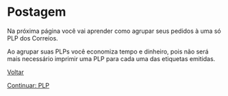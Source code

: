 # Postagem

Na próxima página você vai aprender como agrupar seus pedidos à uma só PLP dos Correios.

Ao agrupar suas PLPs você economiza tempo e dinheiro, pois não será mais necessário imprimir uma PLP para cada uma das etiquetas emitidas.

[Voltar](../../README.md)

[Continuar: PLP](shipment/PLPS.md)
